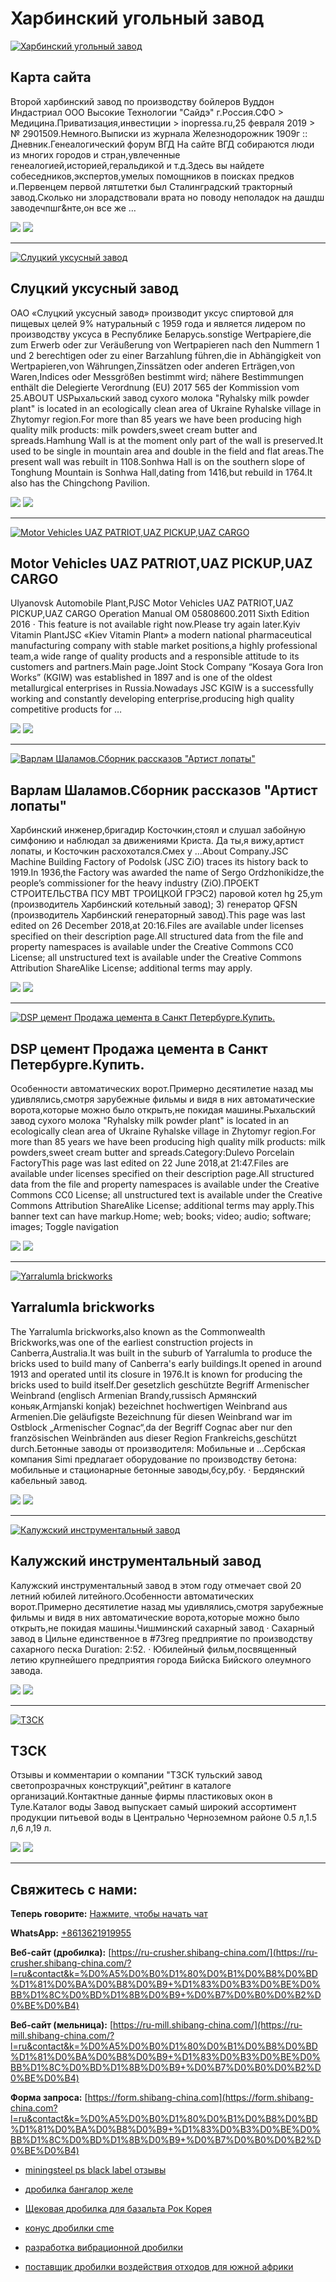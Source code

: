 # Харбинский угольный завод

<a href="https://swt.shibang-china.com/?l=ru&img&k=%D0%A5%D0%B0%D1%80%D0%B1%D0%B8%D0%BD%D1%81%D0%BA%D0%B8%D0%B9+%D1%83%D0%B3%D0%BE%D0%BB%D1%8C%D0%BD%D1%8B%D0%B9+%D0%B7%D0%B0%D0%B2%D0%BE%D0%B4" target="_blank">![Харбинский угольный завод](http://static.shibang-china.com/all-800x300/146.jpg)</a>

## Карта сайта
Второй харбинский завод по производству бойлеров Вуддон Индастриал ООО Высокие Технологии &quot;Сайдэ&quot; г.Россия.СФО &gt; Медицина.Приватизация,инвестиции &gt; inopressa.ru,25 февраля 2019 &gt; № 2901509.Немного.Выписки из журнала Железнодорожник 1909г :: Дневник.Генеалогический форум ВГД На сайте ВГД собираются люди из многих городов и стран,увлеченные генеалогией,историей,геральдикой и т.д.Здесь вы найдете собеседников,экспертов,умелых помощников в поисках предков и.Первенцем первой лятштетки был Сталинградский тракторный завод.Сколько ни злорадствовали врата но поводу неполадок на дашдш заводечпшг&amp;нте,он все же …


<a href="https://whatsapp.shibangsoft.com/WhatsApp.php" target="_blank" title="WhatsApp">![](http://static.shibang-china.com/icon/whatsapp.png)</a> <a href="https://swt.shibang-china.com/?l=ru&icon&k=%D0%A5%D0%B0%D1%80%D0%B1%D0%B8%D0%BD%D1%81%D0%BA%D0%B8%D0%B9+%D1%83%D0%B3%D0%BE%D0%BB%D1%8C%D0%BD%D1%8B%D0%B9+%D0%B7%D0%B0%D0%B2%D0%BE%D0%B4" target="_blank">![](http://static.shibang-china.com/icon/chat-ru.png)</a>

---

<a href="https://swt.shibang-china.com/?l=ru&img&k=%D0%A5%D0%B0%D1%80%D0%B1%D0%B8%D0%BD%D1%81%D0%BA%D0%B8%D0%B9+%D1%83%D0%B3%D0%BE%D0%BB%D1%8C%D0%BD%D1%8B%D0%B9+%D0%B7%D0%B0%D0%B2%D0%BE%D0%B4" target="_blank">![Слуцкий уксусный завод](http://static.shibang-china.com/all-800x300/1286.jpg)</a>

## Слуцкий уксусный завод
ОАО &#171;Слуцкий уксусный завод&#187; производит уксус спиртовой для пищевых целей 9% натуральный с 1959 года и является лидером по производству уксуса в Республике Беларусь.sonstige Wertpapiere,die zum Erwerb oder zur Ver&#228;u&#223;erung von Wertpapieren nach den Nummern 1 und 2 berechtigen oder zu einer Barzahlung f&#252;hren,die in Abh&#228;ngigkeit von Wertpapieren,von W&#228;hrungen,Zinss&#228;tzen oder anderen Ertr&#228;gen,von Waren,Indices oder Messgr&#246;&#223;en bestimmt wird; n&#228;here Bestimmungen enth&#228;lt die Delegierte Verordnung (EU) 2017 565 der Kommission vom 25.ABOUT USРыхальский завод сухого молока &quot;Ryhalsky milk powder plant&quot; is located in an ecologically clean area of Ukraine Ryhalske village in Zhytomyr region.For more than 85 years we have been producing high quality milk products: milk powders,sweet cream butter and spreads.Hamhung Wall is at the moment only part of the wall is preserved.It used to be single in mountain area and double in the field and flat areas.The present wall was rebuilt in 1108.Sonhwa Hall is on the southern slope of Tonghung Mountain is Sonhwa Hall,dating from 1416,but rebuild in 1764.It also has the Chingchong Pavilion.


<a href="https://whatsapp.shibangsoft.com/WhatsApp.php" target="_blank" title="WhatsApp">![](http://static.shibang-china.com/icon/whatsapp.png)</a> <a href="https://swt.shibang-china.com/?l=ru&icon&k=%D0%A5%D0%B0%D1%80%D0%B1%D0%B8%D0%BD%D1%81%D0%BA%D0%B8%D0%B9+%D1%83%D0%B3%D0%BE%D0%BB%D1%8C%D0%BD%D1%8B%D0%B9+%D0%B7%D0%B0%D0%B2%D0%BE%D0%B4" target="_blank">![](http://static.shibang-china.com/icon/chat-ru.png)</a>

---

<a href="https://swt.shibang-china.com/?l=ru&img&k=%D0%A5%D0%B0%D1%80%D0%B1%D0%B8%D0%BD%D1%81%D0%BA%D0%B8%D0%B9+%D1%83%D0%B3%D0%BE%D0%BB%D1%8C%D0%BD%D1%8B%D0%B9+%D0%B7%D0%B0%D0%B2%D0%BE%D0%B4" target="_blank">![Motor Vehicles UAZ PATRIOT,UAZ PICKUP,UAZ CARGO](http://static.shibang-china.com/all-800x300/274.jpg)</a>

## Motor Vehicles UAZ PATRIOT,UAZ PICKUP,UAZ CARGO
Ulyanovsk Automobile Plant,PJSC Motor Vehicles UAZ PATRIOT,UAZ PICKUP,UAZ CARGO Operation Manual OM 05808600.2011 Sixth Edition 2016&nbsp;&#0183;&#32;This feature is not available right now.Please try again later.Kyiv Vitamin PlantJSC &#171;Kiev Vitamin Plant&#187; a modern national pharmaceutical manufacturing company with stable market positions,a highly professional team,a wide range of quality products and a responsible attitude to its customers and partners.Main page.Joint Stock Company “Kosaya Gora Iron Works” (KGIW) was established in 1897 and is one of the oldest metallurgical enterprises in Russia.Nowadays JSC KGIW is a successfully working and constantly developing enterprise,producing high quality competitive products for …


<a href="https://whatsapp.shibangsoft.com/WhatsApp.php" target="_blank" title="WhatsApp">![](http://static.shibang-china.com/icon/whatsapp.png)</a> <a href="https://swt.shibang-china.com/?l=ru&icon&k=%D0%A5%D0%B0%D1%80%D0%B1%D0%B8%D0%BD%D1%81%D0%BA%D0%B8%D0%B9+%D1%83%D0%B3%D0%BE%D0%BB%D1%8C%D0%BD%D1%8B%D0%B9+%D0%B7%D0%B0%D0%B2%D0%BE%D0%B4" target="_blank">![](http://static.shibang-china.com/icon/chat-ru.png)</a>

---

<a href="https://swt.shibang-china.com/?l=ru&img&k=%D0%A5%D0%B0%D1%80%D0%B1%D0%B8%D0%BD%D1%81%D0%BA%D0%B8%D0%B9+%D1%83%D0%B3%D0%BE%D0%BB%D1%8C%D0%BD%D1%8B%D0%B9+%D0%B7%D0%B0%D0%B2%D0%BE%D0%B4" target="_blank">![Варлам Шаламов.Сборник рассказов &quot;Артист лопаты&quot;](http://static.shibang-china.com/all-800x300/1254.jpg)</a>

## Варлам Шаламов.Сборник рассказов &quot;Артист лопаты&quot;
Харбинский инженер,бригадир Косточкин,стоял и слушал забойную симфонию и наблюдал за движениями Криста. Да ты,я вижу,артист лопаты, и Косточкин расхохотался.Смех у …About Company.JSC Machine Building Factory of Podolsk (JSC ZiO) traces its history back to 1919.In 1936,the Factory was awarded the name of Sergo Ordzhonikidze,the people’s commissioner for the heavy industry (ZiO).ПРОЕКТ СТРОИТЕЛЬСТВА ПСУ МВТ ТРОИЦКОЙ ГРЭС2) паровой котел hg 25,ym (производитель Харбинский котельный завод); 3) генератор QFSN (производитель Харбинский генераторный завод).This page was last edited on 26 December 2018,at 20:16.Files are available under licenses specified on their description page.All structured data from the file and property namespaces is available under the Creative Commons CC0 License; all unstructured text is available under the Creative Commons Attribution ShareAlike License; additional terms may apply.


<a href="https://whatsapp.shibangsoft.com/WhatsApp.php" target="_blank" title="WhatsApp">![](http://static.shibang-china.com/icon/whatsapp.png)</a> <a href="https://swt.shibang-china.com/?l=ru&icon&k=%D0%A5%D0%B0%D1%80%D0%B1%D0%B8%D0%BD%D1%81%D0%BA%D0%B8%D0%B9+%D1%83%D0%B3%D0%BE%D0%BB%D1%8C%D0%BD%D1%8B%D0%B9+%D0%B7%D0%B0%D0%B2%D0%BE%D0%B4" target="_blank">![](http://static.shibang-china.com/icon/chat-ru.png)</a>

---

<a href="https://swt.shibang-china.com/?l=ru&img&k=%D0%A5%D0%B0%D1%80%D0%B1%D0%B8%D0%BD%D1%81%D0%BA%D0%B8%D0%B9+%D1%83%D0%B3%D0%BE%D0%BB%D1%8C%D0%BD%D1%8B%D0%B9+%D0%B7%D0%B0%D0%B2%D0%BE%D0%B4" target="_blank">![DSP цемент Продажа цемента в Санкт Петербурге.Купить.](http://static.shibang-china.com/all-800x300/400.jpg)</a>

## DSP цемент Продажа цемента в Санкт Петербурге.Купить.
Особенности автоматических ворот.Примерно десятилетие назад мы удивлялись,смотря зарубежные фильмы и видя в них автоматические ворота,которые можно было открыть,не покидая машины.Рыхальский завод сухого молока &quot;Ryhalsky milk powder plant&quot; is located in an ecologically clean area of Ukraine Ryhalske village in Zhytomyr region.For more than 85 years we have been producing high quality milk products: milk powders,sweet cream butter and spreads.Category:Dulevo Porcelain FactoryThis page was last edited on 22 June 2018,at 21:47.Files are available under licenses specified on their description page.All structured data from the file and property namespaces is available under the Creative Commons CC0 License; all unstructured text is available under the Creative Commons Attribution ShareAlike License; additional terms may apply.This banner text can have markup.Home; web; books; video; audio; software; images; Toggle navigation


<a href="https://whatsapp.shibangsoft.com/WhatsApp.php" target="_blank" title="WhatsApp">![](http://static.shibang-china.com/icon/whatsapp.png)</a> <a href="https://swt.shibang-china.com/?l=ru&icon&k=%D0%A5%D0%B0%D1%80%D0%B1%D0%B8%D0%BD%D1%81%D0%BA%D0%B8%D0%B9+%D1%83%D0%B3%D0%BE%D0%BB%D1%8C%D0%BD%D1%8B%D0%B9+%D0%B7%D0%B0%D0%B2%D0%BE%D0%B4" target="_blank">![](http://static.shibang-china.com/icon/chat-ru.png)</a>

---

<a href="https://swt.shibang-china.com/?l=ru&img&k=%D0%A5%D0%B0%D1%80%D0%B1%D0%B8%D0%BD%D1%81%D0%BA%D0%B8%D0%B9+%D1%83%D0%B3%D0%BE%D0%BB%D1%8C%D0%BD%D1%8B%D0%B9+%D0%B7%D0%B0%D0%B2%D0%BE%D0%B4" target="_blank">![Yarralumla brickworks](http://static.shibang-china.com/all-800x300/1501.jpg)</a>

## Yarralumla brickworks
The Yarralumla brickworks,also known as the Commonwealth Brickworks,was one of the earliest construction projects in Canberra,Australia.It was built in the suburb of Yarralumla to produce the bricks used to build many of Canberra's early buildings.It opened in around 1913 and operated until its closure in 1976.It is known for producing the bricks used to build itself.Der gesetzlich gesch&#252;tzte Begriff Armenischer Weinbrand (englisch Armenian Brandy,russisch Армянский коньяк,Armjanski konjak) bezeichnet hochwertigen Weinbrand aus Armenien.Die gel&#228;ufigste Bezeichnung f&#252;r diesen Weinbrand war im Ostblock „Armenischer Cognac“,da der Begriff Cognac aber nur den franz&#246;sischen Weinbr&#228;nden aus dieser Region Frankreichs,gesch&#252;tzt durch.Бетонные заводы от производителя: Мобильные и …Сербская компания Simi предлагает оборудование по производству бетона: мобильные и стационарные бетонные заводы,бсу,рбу.&nbsp;&#0183;&#32;Бердянский кабельный завод.


<a href="https://whatsapp.shibangsoft.com/WhatsApp.php" target="_blank" title="WhatsApp">![](http://static.shibang-china.com/icon/whatsapp.png)</a> <a href="https://swt.shibang-china.com/?l=ru&icon&k=%D0%A5%D0%B0%D1%80%D0%B1%D0%B8%D0%BD%D1%81%D0%BA%D0%B8%D0%B9+%D1%83%D0%B3%D0%BE%D0%BB%D1%8C%D0%BD%D1%8B%D0%B9+%D0%B7%D0%B0%D0%B2%D0%BE%D0%B4" target="_blank">![](http://static.shibang-china.com/icon/chat-ru.png)</a>

---

<a href="https://swt.shibang-china.com/?l=ru&img&k=%D0%A5%D0%B0%D1%80%D0%B1%D0%B8%D0%BD%D1%81%D0%BA%D0%B8%D0%B9+%D1%83%D0%B3%D0%BE%D0%BB%D1%8C%D0%BD%D1%8B%D0%B9+%D0%B7%D0%B0%D0%B2%D0%BE%D0%B4" target="_blank">![Калужский инструментальный завод](http://static.shibang-china.com/all-800x300/950.jpg)</a>

## Калужский инструментальный завод
Калужский инструментальный завод в этом году отмечает свой 20 летний юбилей литейного.Особенности автоматических ворот.Примерно десятилетие назад мы удивлялись,смотря зарубежные фильмы и видя в них автоматические ворота,которые можно было открыть,не покидая машины.Чишминский сахарный завод&nbsp;&#0183;&#32;Сахарный завод в Цильне единственное в #73reg предприятие по производству сахарного песка Duration: 2:52.&nbsp;&#0183;&#32;Юбилейный фильм,посвященный летию крупнейшего предприятия города Бийска Бийского олеумного завода.


<a href="https://whatsapp.shibangsoft.com/WhatsApp.php" target="_blank" title="WhatsApp">![](http://static.shibang-china.com/icon/whatsapp.png)</a> <a href="https://swt.shibang-china.com/?l=ru&icon&k=%D0%A5%D0%B0%D1%80%D0%B1%D0%B8%D0%BD%D1%81%D0%BA%D0%B8%D0%B9+%D1%83%D0%B3%D0%BE%D0%BB%D1%8C%D0%BD%D1%8B%D0%B9+%D0%B7%D0%B0%D0%B2%D0%BE%D0%B4" target="_blank">![](http://static.shibang-china.com/icon/chat-ru.png)</a>

---

<a href="https://swt.shibang-china.com/?l=ru&img&k=%D0%A5%D0%B0%D1%80%D0%B1%D0%B8%D0%BD%D1%81%D0%BA%D0%B8%D0%B9+%D1%83%D0%B3%D0%BE%D0%BB%D1%8C%D0%BD%D1%8B%D0%B9+%D0%B7%D0%B0%D0%B2%D0%BE%D0%B4" target="_blank">![ТЗСК](http://static.shibang-china.com/all-800x300/1146.jpg)</a>

## ТЗСК
Отзывы и комментарии о компании &quot;ТЗСК тульский завод светопрозрачных конструкций&quot;,рейтинг в каталоге организаций.Контактные данные фирмы пластиковых окон в Туле.Каталог воды Завод выпускает самый широкий ассортимент продукции питьевой воды в Центрально Черноземном районе 0.5 л,1.5 л,6 л,19 л.

<a href="https://whatsapp.shibangsoft.com/WhatsApp.php" target="_blank" title="WhatsApp">![](http://static.shibang-china.com/icon/whatsapp.png)</a> <a href="https://swt.shibang-china.com/?l=ru&icon&k=%D0%A5%D0%B0%D1%80%D0%B1%D0%B8%D0%BD%D1%81%D0%BA%D0%B8%D0%B9+%D1%83%D0%B3%D0%BE%D0%BB%D1%8C%D0%BD%D1%8B%D0%B9+%D0%B7%D0%B0%D0%B2%D0%BE%D0%B4" target="_blank">![](http://static.shibang-china.com/icon/chat-ru.png)</a>

---
## Свяжитесь с нами:

**Теперь говорите:** [Нажмите, чтобы начать чат](https://swt.shibang-china.com?l=ru&contact&k=%D0%A5%D0%B0%D1%80%D0%B1%D0%B8%D0%BD%D1%81%D0%BA%D0%B8%D0%B9+%D1%83%D0%B3%D0%BE%D0%BB%D1%8C%D0%BD%D1%8B%D0%B9+%D0%B7%D0%B0%D0%B2%D0%BE%D0%B4)

**WhatsApp:**  [+8613621919955](https://whatsapp.shibangsoft.com/WhatsApp.php)

**Веб-сайт (дробилка):** [https://ru-crusher.shibang-china.com/](https://ru-crusher.shibang-china.com/?l=ru&contact&k=%D0%A5%D0%B0%D1%80%D0%B1%D0%B8%D0%BD%D1%81%D0%BA%D0%B8%D0%B9+%D1%83%D0%B3%D0%BE%D0%BB%D1%8C%D0%BD%D1%8B%D0%B9+%D0%B7%D0%B0%D0%B2%D0%BE%D0%B4)

**Веб-сайт (мельница):** [https://ru-mill.shibang-china.com/](https://ru-mill.shibang-china.com/?l=ru&contact&k=%D0%A5%D0%B0%D1%80%D0%B1%D0%B8%D0%BD%D1%81%D0%BA%D0%B8%D0%B9+%D1%83%D0%B3%D0%BE%D0%BB%D1%8C%D0%BD%D1%8B%D0%B9+%D0%B7%D0%B0%D0%B2%D0%BE%D0%B4)

**Форма запроса:** [https://form.shibang-china.com](https://form.shibang-china.com?l=ru&contact&k=%D0%A5%D0%B0%D1%80%D0%B1%D0%B8%D0%BD%D1%81%D0%BA%D0%B8%D0%B9+%D1%83%D0%B3%D0%BE%D0%BB%D1%8C%D0%BD%D1%8B%D0%B9+%D0%B7%D0%B0%D0%B2%D0%BE%D0%B4)

* [miningsteel ps black label отзывы](../122/miningsteel%20ps%20black%20label%20%D0%BE%D1%82%D0%B7%D1%8B%D0%B2%D1%8B.md)

* [дробилка бангалор желе](../122/%D0%B4%D1%80%D0%BE%D0%B1%D0%B8%D0%BB%D0%BA%D0%B0%20%D0%B1%D0%B0%D0%BD%D0%B3%D0%B0%D0%BB%D0%BE%D1%80%20%D0%B6%D0%B5%D0%BB%D0%B5.md)

* [Щековая дробилка для базальта Рок Корея](../125/%D0%A9%D0%B5%D0%BA%D0%BE%D0%B2%D0%B0%D1%8F%20%D0%B4%D1%80%D0%BE%D0%B1%D0%B8%D0%BB%D0%BA%D0%B0%20%D0%B4%D0%BB%D1%8F%20%D0%B1%D0%B0%D0%B7%D0%B0%D0%BB%D1%8C%D1%82%D0%B0%20%D0%A0%D0%BE%D0%BA%20%D0%9A%D0%BE%D1%80%D0%B5%D1%8F.md)

* [конус дробилки cme](../122/%D0%BA%D0%BE%D0%BD%D1%83%D1%81%20%D0%B4%D1%80%D0%BE%D0%B1%D0%B8%D0%BB%D0%BA%D0%B8%20cme.md)

* [разработка вибрационной дробилки](../122/%D1%80%D0%B0%D0%B7%D1%80%D0%B0%D0%B1%D0%BE%D1%82%D0%BA%D0%B0%20%D0%B2%D0%B8%D0%B1%D1%80%D0%B0%D1%86%D0%B8%D0%BE%D0%BD%D0%BD%D0%BE%D0%B9%20%D0%B4%D1%80%D0%BE%D0%B1%D0%B8%D0%BB%D0%BA%D0%B8.md)

* [поставщик дробилки воздействия отходов для южной африки](../122/%D0%BF%D0%BE%D1%81%D1%82%D0%B0%D0%B2%D1%89%D0%B8%D0%BA%20%D0%B4%D1%80%D0%BE%D0%B1%D0%B8%D0%BB%D0%BA%D0%B8%20%D0%B2%D0%BE%D0%B7%D0%B4%D0%B5%D0%B9%D1%81%D1%82%D0%B2%D0%B8%D1%8F%20%D0%BE%D1%82%D1%85%D0%BE%D0%B4%D0%BE%D0%B2%20%D0%B4%D0%BB%D1%8F%20%D1%8E%D0%B6%D0%BD%D0%BE%D0%B9%20%D0%B0%D1%84%D1%80%D0%B8%D0%BA%D0%B8.md)